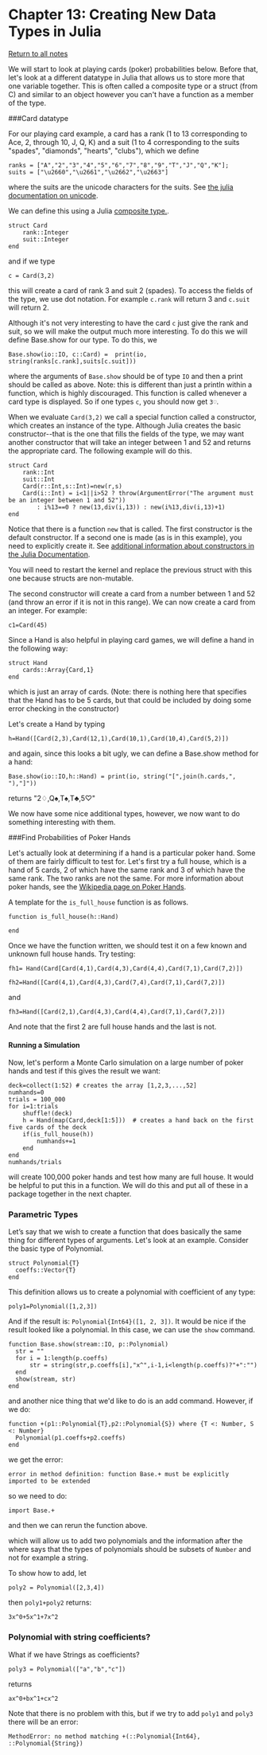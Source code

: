
Chapter 13: Creating New Data Types in Julia
=====

[Return to all notes](../index.html)


We will start to look at playing cards (poker) probabilities below.  Before that, let's look at a different datatype in Julia that allows us to store more that one variable together.  This is often called a composite type or a struct (from C) and similar to an object however you can't have a function as a member of the type.

###Card datatype

For our playing card example, a card has a rank (1 to 13 corresponding to Ace, 2, through 10, J, Q, K) and a suit (1 to 4 corresponding to the suits  "spades", "diamonds", "hearts", "clubs"), which we define

```
ranks = ["A","2","3","4","5","6","7","8","9","T","J","Q","K"];
suits = ["\u2660","\u2661","\u2662","\u2663"]
```

where the suits are the unicode characters for the suits.   See [the julia documentation on unicode](http://docs.julialang.org/en/latest/manual/unicode-input/).

We can define this using a Julia [composite type.](http://docs.julialang.org/en/latest/manual/types/#composite-types).

```
struct Card
    rank::Integer
    suit::Integer
end
```

and if we type
```
c = Card(3,2)
```

this will create a card of rank 3 and suit 2 (spades). To access the fields of the type, we use dot notation.  For example `c.rank` will return 3 and `c.suit` will return 2.  

Although it's not very interesting to have the card `c` just give the rank and suit, so we will make the output much more interesting.  To do this we will define Base.show for our type.  To do this, we
```
Base.show(io::IO, c::Card) =  print(io, string(ranks[c.rank],suits[c.suit]))
```

where the arguments of `Base.show` should be of type `IO` and then a print should be called as above.  Note: this is different than just a println within a function, which is highly discouraged.  This function is called whenever a card type is displayed.  So if one types `c`, you should now get `3♡`.


When we evaluate `Card(3,2)` we  call a special function called a constructor, which creates an instance of the type.  Although Julia creates the basic constructor--that is the one that fills the fields of the type, we may want another constructor that will take an integer between 1 and 52 and returns the appropriate card.  The following example will do this.

```
struct Card
    rank::Int
    suit::Int
    Card(r::Int,s::Int)=new(r,s)
    Card(i::Int) = i<1||i>52 ? throw(ArgumentError("The argument must be an integer between 1 and 52"))     
        : i%13==0 ? new(13,div(i,13)) : new(i%13,div(i,13)+1)
end
```

Notice that there is a function `new` that is called.  The first constructor is the default constructor.  If a second one is made (as is in this example), you need to explicitly create it.  See [additional information about constructors in the Julia Documentation](https://docs.julialang.org/en/latest/manual/constructors/#man-constructors-1).

You will need to restart the kernel and replace the previous struct with this one because structs are non-mutable.  

The second constructor will create a card from a number between 1 and 52 (and throw an error if it is not in this range).  We can now create a card from an integer.  For example:
```
c1=Card(45)
```


Since a Hand is also helpful in playing card games, we will define a hand in the following way:
```
struct Hand
    cards::Array{Card,1}
end
```

which is just an array of cards.  (Note: there is nothing here that specifies that the Hand has to be 5 cards, but that could be included by doing some error checking in the constructor)


Let's create a Hand by typing
```
h=Hand([Card(2,3),Card(12,1),Card(10,1),Card(10,4),Card(5,2)])
```

and again, since this looks a bit ugly, we can define a Base.show method for a hand:
```
Base.show(io::IO,h::Hand) = print(io, string("[",join(h.cards,", "),"]"))
```
returns "2♢,Q♠,T♠,T♣,5♡"

We now have some nice additional types, however, we now want to do something interesting with them.


###Find Probabilities of Poker Hands

Let's actually look at determining if a hand is a particular poker hand.  Some of them are fairly difficult to test for. Let's first try a full house, which is a hand of 5 cards, 2 of which have the same rank and 3 of which have the same rank.  The two ranks are not the same. For more information about poker hands, see the [Wikipedia page on Poker Hands](https://en.wikipedia.org/wiki/List_of_poker_hands).

A template for the `is_full_house` function is as follows.  

```
function is_full_house(h::Hand)

end
```

Once we have the function written, we should test it on a few known and unknown full house hands.  Try testing:

```
fh1= Hand(Card[Card(4,1),Card(4,3),Card(4,4),Card(7,1),Card(7,2)])
```

```
fh2=Hand([Card(4,1),Card(4,3),Card(7,4),Card(7,1),Card(7,2)])
```

and

```
fh3=Hand([Card(2,1),Card(4,3),Card(4,4),Card(7,1),Card(7,2)])
```

And note that the first 2 are full house hands and the last is not.

#### Running a Simulation

Now, let's perform a Monte Carlo simulation on a large number of poker hands and test if this gives the result we want:

```
deck=collect(1:52) # creates the array [1,2,3,...,52]
numhands=0
trials = 100_000
for i=1:trials
    shuffle!(deck)
    h = Hand(map(Card,deck[1:5]))  # creates a hand back on the first five cards of the deck
    if(is_full_house(h))
        numhands+=1
    end
end
numhands/trials
```

will create 100,000 poker hands and test how many are full house.  It would be helpful to put this in a function.  We will do this and put all of these in a package together in the next chapter.



### Parametric Types

Let’s say that we wish to create a function that does basically the same thing for different types of arguments. Let's look at an example.  Consider the basic type of Polynomial.  

```
struct Polynomial{T}
  coeffs::Vector{T}
end
```

This definition allows us to create a polynomial with coefficient of any type:

```
poly1=Polynomial([1,2,3])
```

And if the result is: `Polynomial{Int64}([1, 2, 3])`.  It would be nice if the result looked like a polynomial.  In this case, we can use the `show` command.  

```
function Base.show(stream::IO, p::Polynomial)
  str = ""
  for i = 1:length(p.coeffs)
      str = string(str,p.coeffs[i],"x^",i-1,i<length(p.coeffs)?"+":"")
  end
  show(stream, str)
end
```

and another nice thing that we'd like to do is an add command.  However, if we do:
```
function +(p1::Polynomial{T},p2::Polynomial{S}) where {T <: Number, S <: Number}
  Polynomial(p1.coeffs+p2.coeffs)
end
```

we get the error:
```
error in method definition: function Base.+ must be explicitly imported to be extended
```

so we need to do:
```
import Base.+
```

and then we can rerun the function above.  


which will allow us to add two polynomials and the information after the where says that the types of polynomials should be subsets of `Number` and not for example a string.   

To show how to add, let
```
poly2 = Polynomial([2,3,4])
```

then `poly1+poly2` returns:
```
3x^0+5x^1+7x^2
```

### Polynomial with string coefficients?

What if we have Strings as coefficients?

```
poly3 = Polynomial(["a","b","c"])
```

returns
```
ax^0+bx^1+cx^2
```

Note that there is no problem with this, but if we try to add `poly1` and `poly3` there will be an error:
```
MethodError: no method matching +(::Polynomial{Int64}, ::Polynomial{String})
```

